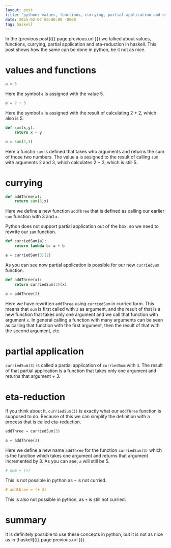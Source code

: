 ```yaml
---
layout: post
title: "python: values, functions, currying, partial application and eta-reduction"
date: 2025-02-07 00:00:00 -0000
tag: haskell
---
```


In the [previous post]({{ page.previous.url }}) we talked about values, functions, currying, partial application and eta-reduction in haskell.
This post shows how the same can be done in python, be it not as nice.

# values and functions

```python
a = 5
```

Here the symbol `a` is assigned with the value 5. 

```python
a = 2 + 3
```

Here the symbol `a` is assigned with the result of calculating 2 + 2, which also is 5.

```python
def sum(x,y):
    return x + y

a = sum(2,3)
```

Here a functin `sum` is defined that takes who arguments and returns the sum of those two numbers.
The value a is assigned to the result of calling `sum` with arguments 2 and 3, which calculates 2 + 3, which is still 5.

# currying

```python
def addThree(x): 
    return sum(3,x)
```

Here we define a new function `addThree` that is defined as calling our earlier `sum` function with 3 and `x`.

Python does not support partial application out of the box, so we need to rewrite our `sum` function.

```python
def curriedSum(a):
    return lambda b: a + b 

a = curriedSum(3)(2)
```

As you can see now partial application is possible for our new `curriedSum` function.

```python
def addThree(x): 
    return curriedSum(3)(x)

a = addThree(2)
```

Here we have rewritten `addThree` using `curriedSum` in curried form. This means that `sum` is first called with `3` as argument, and the result of that is a new
function that takes only one argument and we call that function with argument `x`. In general calling a function with many arguments can be seen as calling that function with the first argument, then the result of that with the second argument, etc.

# partial application

`curriedSum(3)` is called a partial application of `curriedSum` with `3`. The result of that partial application is a function that takes only one argument and returns that argument + 3.

# eta-reduction

If you think about it, `curriedSum(3)` is exactly what our `addThree` function is supposed to do. Because of this we can simplify the definition with a process that is called eta-reduction.

```python
addThree = curriedSum(3)

a = addThree(2)
```

Here we define a new name `addThree` for the function `curriedSum(3)` which is the function which takes one argument and returns that argument incremented by 3. As you can see, `a` will still be 5. 

```python
# sum = (+)
```

This is not possible in python as `+` is not curried.


```haskell
# addthree = (+ 3)
```

This is also not possible in python, as `+` is still not curried.

# summary

It is definitely possible to use these concepts in python, but it is not as nice as in [haskell]({{ page.previous.url }}).